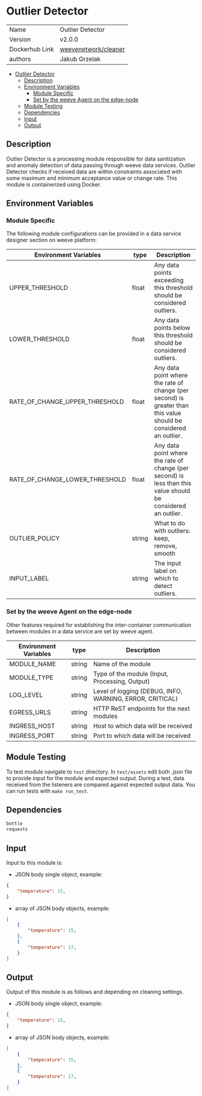 # Outlier Detector

|                |                                                                       |
| -------------- | --------------------------------------------------------------------- |
| Name           | Outlier Detector                                                      |
| Version        | v2.0.0                                                                |
| Dockerhub Link | [weevenetwork/cleaner](https://hub.docker.com/r/weevenetwork/cleaner) |
| authors        | Jakub Grzelak                                                         |

- [Outlier Detector](#outlier-detector)
  - [Description](#description)
  - [Environment Variables](#environment-variables)
    - [Module Specific](#module-specific)
    - [Set by the weeve Agent on the edge-node](#set-by-the-weeve-agent-on-the-edge-node)
  - [Module Testing](#module-testing)
  - [Dependencies](#dependencies)
  - [Input](#input)
  - [Output](#output)

## Description

Outlier Detector is a processing module responsible for data sanitization and anomaly detection of data passing through weeve data services.
Outlier Detector checks if received data are within constraints associated with some maximum and minimum acceptance value or change rate.
This module is containerized using Docker.

## Environment Variables

### Module Specific

The following module configurations can be provided in a data service designer section on weeve platform:

| Environment Variables          | type   | Description                                                                                                      |
| ------------------------------ | ------ | ---------------------------------------------------------------------------------------------------------------- |
| UPPER_THRESHOLD                | float  | Any data points exceeding this threshold should be considered outliers.                                          |
| LOWER_THRESHOLD                | float  | Any data points below this threshold should be considered outliers.                                              |
| RATE_OF_CHANGE_UPPER_THRESHOLD | float  | Any data point where the rate of change (per second) is greater than this value should be considered an outlier. |
| RATE_OF_CHANGE_LOWER_THRESHOLD | float  | Any data point where the rate of change (per second) is less than this value should be considered an outlier.    |
| OUTLIER_POLICY                 | string | What to do with outliers: keep, remove, smooth                                                                   |
| INPUT_LABEL                    | string | The input label on which to detect outliers.                                                                     |

### Set by the weeve Agent on the edge-node

Other features required for establishing the inter-container communication between modules in a data service are set by weeve agent.

| Environment Variables | type   | Description                                              |
| --------------------- | ------ | -------------------------------------------------------- |
| MODULE_NAME           | string | Name of the module                                       |
| MODULE_TYPE           | string | Type of the module (Input, Processing, Output)           |
| LOG_LEVEL             | string | Level of logging (DEBUG, INFO, WARNING, ERROR, CRITICAL) |
| EGRESS_URLS           | string | HTTP ReST endpoints for the next modules                 |
| INGRESS_HOST          | string | Host to which data will be received                      |
| INGRESS_PORT          | string | Port to which data will be received                      |

## Module Testing

To test module navigate to `test` directory. In `test/assets` edit both .json file to provide input for the module and expected output. During a test, data received from the listeners are compared against expected output data. You can run tests with `make run_test`.

## Dependencies

```txt
bottle
requests
```

## Input

Input to this module is:

* JSON body single object, example:

```json
{
    "temperature": 15,
}
```

* array of JSON body objects, example:

```json
[
    {
        "temperature": 15,
    },
    {
        "temperature": 17,
    }
]
```

## Output

Output of this module is as follows and depending on cleaning settings.

* JSON body single object, example:

```json
{
    "temperature": 15,
}
```

* array of JSON body objects, example:

```json
[
    {
        "temperature": 15,
    },
    {
        "temperature": 17,
    }
]
```

